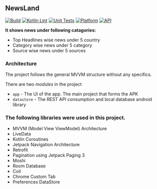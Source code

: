 ## NewsLand
[![Build](https://github.com/Haid-Faiz/NewsLand/actions/workflows/android_build_ci.yml/badge.svg)](https://github.com/Haid-Faiz/NewsLand/actions/workflows/android_build_ci.yml)
[![Kotlin Lint](https://github.com/Haid-Faiz/NewsLand/actions/workflows/kotlin_lint_ci.yml/badge.svg)](https://github.com/Haid-Faiz/NewsLand/actions/workflows/kotlin_lint_ci.yml)
[![Unit Tests](https://github.com/Haid-Faiz/NewsLand/actions/workflows/unit_tests_ci.yml/badge.svg)](https://github.com/Haid-Faiz/NewsLand/actions/workflows/unit_tests_ci.yml)
[![Platform](https://img.shields.io/badge/platform-android-blue.svg)](http://developer.android.com/index.html)
[![API](https://img.shields.io/badge/API-23%2B-blue.svg?style=flat)](https://android-arsenal.com/api?level=23)

**It shows news under following catagories:**
- Top Headlines wise news under 5 country
- Category wise news under 5 category
- Source wise news under 5 sources

### Architecture
The project follows the general MVVM structure without any specifics. 

There are two _modules_ in the project 

* `app` - The UI of the app. The main project that forms the APK
* `datastore` - The REST API consumption and local database android library

###  The following libraries were used in this project.

* MVVM (Model View ViewModel) Architecture
* LiveData
* Kotlin Coroutines
* Jetpack Navigation Architecture
* Retrofit
* Pagination using Jetpack Paging 3
* Moshi
* Room Database
* Coil
* Chrome Custom Tab
* Preferences DataStore
